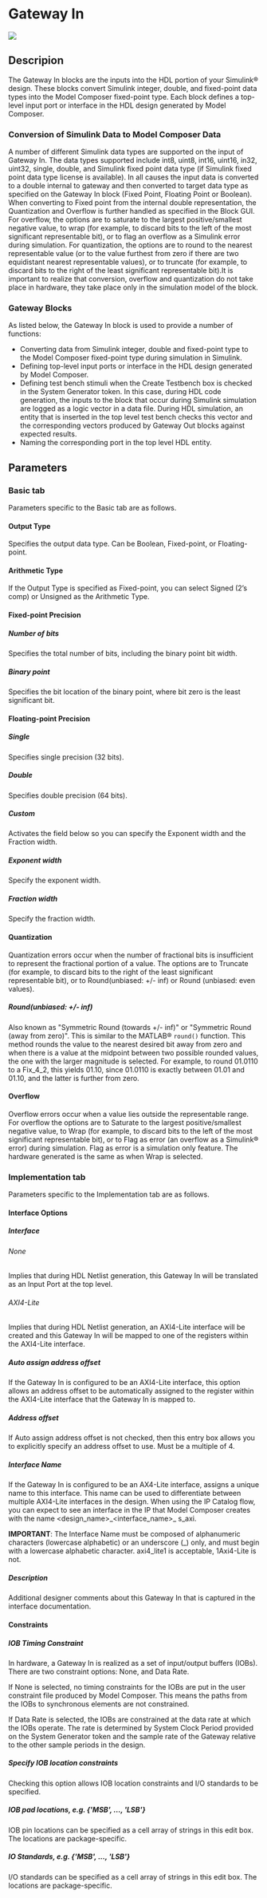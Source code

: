 # Gateway In

![](./Images/block.png)

## Descripion
The Gateway In blocks are the inputs into the HDL portion of your
Simulink® design. These blocks convert Simulink integer, double, and
fixed-point data types into the Model Composer fixed-point type. Each
block defines a top-level input port or interface in the HDL design
generated by Model Composer.

### Conversion of Simulink Data to Model Composer Data

A number of different Simulink data types are supported on the input of
Gateway In. The data types supported include int8, uint8, int16, uint16,
in32, uint32, single, double, and Simulink fixed point data type (if
Simulink fixed point data type license is available). In all causes the
input data is converted to a double internal to gateway and then
converted to target data type as specified on the Gateway In block
(Fixed Point, Floating Point or Boolean). When converting to Fixed point
from the internal double representation, the Quantization and Overflow
is further handled as specified in the Block GUI. For overflow, the
options are to saturate to the largest positive/smallest negative value,
to wrap (for example, to discard bits to the left of the most
significant representable bit), or to flag an overflow as a Simulink
error during simulation. For quantization, the options are to round to
the nearest representable value (or to the value furthest from zero if
there are two equidistant nearest representable values), or to truncate
(for example, to discard bits to the right of the least significant
representable bit).It is important to realize that conversion, overflow
and quantization do not take place in hardware, they take place only in
the simulation model of the block.

### Gateway Blocks

As listed below, the Gateway In block is used to provide a number
of functions:

- Converting data from Simulink integer, double and fixed-point type to
  the Model Composer fixed-point type during simulation in Simulink.
- Defining top-level input ports or interface in the HDL design
  generated by Model Composer.
- Defining test bench stimuli when the Create Testbench box is checked
  in the System Generator token. In this case, during HDL code
  generation, the inputs to the block that occur during Simulink
  simulation are logged as a logic vector in a data file. During HDL
  simulation, an entity that is inserted in the top level test bench
  checks this vector and the corresponding vectors produced by Gateway
  Out blocks against expected results.
- Naming the corresponding port in the top level HDL entity.

## Parameters

### Basic tab  
Parameters specific to the Basic tab are as follows.
#### Output Type  
Specifies the output data type. Can be Boolean, Fixed-point, or
Floating-point.

#### Arithmetic Type  
If the Output Type is specified as Fixed-point, you can select Signed
(2’s comp) or Unsigned as the Arithmetic Type.

#### Fixed-point Precision  
##### Number of bits  
Specifies the total number of bits, including the binary point bit
width.

##### Binary point  
Specifies the bit location of the binary point, where bit zero is the
least significant bit.

#### Floating-point Precision  
##### Single  
Specifies single precision (32 bits).

##### Double  
Specifies double precision (64 bits).

##### Custom  
Activates the field below so you can specify the Exponent width and the
Fraction width.

##### Exponent width  
Specify the exponent width.

##### Fraction width  
Specify the fraction width.

#### Quantization  
Quantization errors occur when the number of fractional bits is
insufficient to represent the fractional portion of a value. The options
are to Truncate (for example, to discard bits to the right of the least
significant representable bit), or to Round(unbiased: +/- inf) or Round
(unbiased: even values).

##### Round(unbiased: +/- inf)  
Also known as "Symmetric Round (towards +/- inf)" or "Symmetric Round
(away from zero)". This is similar to the MATLAB® `round()` function.
This method rounds the value to the nearest desired bit away from zero
and when there is a value at the midpoint between two possible rounded
values, the one with the larger magnitude is selected. For example, to
round 01.0110 to a Fix_4_2, this yields 01.10, since 01.0110 is exactly
between 01.01 and 01.10, and the latter is further from zero.

#### Overflow  
Overflow errors occur when a value lies outside the representable range.
For overflow the options are to Saturate to the largest
positive/smallest negative value, to Wrap (for example, to discard bits
to the left of the most significant representable bit), or to Flag as
error (an overflow as a Simulink® error) during simulation. Flag as
error is a simulation only feature. The hardware generated is the same
as when Wrap is selected.

### Implementation tab  
Parameters specific to the Implementation tab are as follows.
#### Interface Options  
##### Interface  
###### None  
Implies that during HDL Netlist generation, this Gateway In will be
translated as an Input Port at the top level.

###### AXI4-Lite  
Implies that during HDL Netlist generation, an AXI4-Lite interface will
be created and this Gateway In will be mapped to one of the registers
within the AXI4-Lite interface.

##### Auto assign address offset  
If the Gateway In is configured to be an AXI4-Lite interface, this
option allows an address offset to be automatically assigned to the
register within the AXI4-Lite interface that the Gateway In is mapped
to.

##### Address offset  
If Auto assign address offset is not checked, then this entry box allows
you to explicitly specify an address offset to use. Must be a multiple
of 4.

##### Interface Name  
If the Gateway In is configured to be an AX4-Lite interface, assigns a
unique name to this interface. This name can be used to differentiate
between multiple AXI4-Lite interfaces in the design. When using the IP
Catalog flow, you can expect to see an interface in the IP that Model
Composer creates with the name \<design_name\>\_\<interface_name\>\_
s_axi.

**IMPORTANT**: The Interface Name must be composed of alphanumeric
characters (lowercase alphabetic) or an underscore (\_) only, and must
begin with a lowercase alphabetic character. axi4_lite1 is acceptable,
1Axi4-Lite is not.

##### Description  
Additional designer comments about this Gateway In that is captured in
the interface documentation.

#### Constraints  
##### IOB Timing Constraint  
In hardware, a Gateway In is realized as a set of input/output buffers
(IOBs). There are two constraint options: None, and Data Rate.

If None is selected, no timing constraints for the IOBs are put in the
user constraint file produced by Model Composer. This means the paths
from the IOBs to synchronous elements are not constrained.

If Data Rate is selected, the IOBs are constrained at the data rate at
which the IOBs operate. The rate is determined by System Clock Period
provided on the System Generator token and the sample rate of the
Gateway relative to the other sample periods in the design.

##### Specify IOB location constraints  
Checking this option allows IOB location constraints and I/O standards
to be specified.

##### IOB pad locations, e.g. {'MSB', ..., 'LSB'}  
IOB pin locations can be specified as a cell array of strings in this
edit box. The locations are package-specific.

##### IO Standards, e.g. {'MSB', ..., 'LSB'}  
I/O standards can be specified as a cell array of strings in this edit
box. The locations are package-specific.
